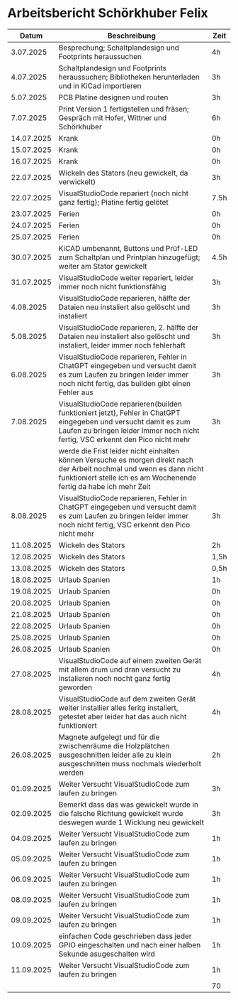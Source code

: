 # Arbeitsbericht Schörkhuber Felix


| Datum      | Beschreibung                                                                                                                                                                                      | Zeit |
|------------|---------------------------------------------------------------------------------------------------------------------------------------------------------------------------------------------------|------|
| 3.07.2025  | Besprechung; Schaltplandesign und Footprints heraussuchen                                                                                                                                         | 4h   |
| 4.07.2025  | Schaltplandesign und Footprints heraussuchen; Bibliotheken herunterladen und in KiCad importieren                                                                                                 | 3h   |
| 5.07.2025  | PCB Platine designen und routen                                                                                                                                                                   | 3h   |
| 7.07.2025  | Print Version 1 fertigstellen und fräsen; Gespräch mit Hofer, Wittner und Schörkhuber                                                                                                             | 6h   |
| 14.07.2025 | Krank                                                                                                                                                                                             | 0h   |
| 15.07.2025 | Krank                                                                                                                                                                                             | 0h   |
| 16.07.2025 | Krank                                                                                                                                                                                             | 0h   |
| 22.07.2025 | Wickeln des Stators (neu gewickelt, da verwickelt)                                                                                                                                                | 3h   |
| 22.07.2025 | VisualStudioCode repariert (noch nicht ganz fertig); Platine fertig gelötet                                                                                                                       | 7.5h |
| 23.07.2025 | Ferien                                                                                                                                                                                            | 0h   |
| 24.07.2025 | Ferien                                                                                                                                                                                            | 0h   |
| 25.07.2025 | Ferien                                                                                                                                                                                            | 0h   |
| 30.07.2025 | KiCAD umbenannt, Buttons und Prüf-LED zum Schaltplan und Printplan hinzugefügt; weiter am Stator gewickelt                                                                                        | 4.5h |
| 31.07.2025 | VisualStudioCode weiter repariert, leider immer noch nicht funktionsfähig                                                                                                                         | 3h   |
| 4.08.2025  | VisualStudioCode reparieren, hälfte der Dataien neu instaliert also gelöscht und instaliert                                                                                                       | 3h   |
| 5.08.2025  | VisualStudioCode reparieren, 2. hälfte der Dataien neu instaliert also gelöscht und instaliert, leider immer noch fehlerhaft                                                                      | 3h   |
| 6.08.2025  | VisualStudioCode reparieren, Fehler in ChatGPT eingegeben und versucht damit es zum Laufen zu bringen leider immer noch nicht fertig, das builden gibt einen Fehler aus                           | 3h   |
| 7.08.2025  | VisualStudioCode reparieren(builden funktioniert jetzt), Fehler in ChatGPT eingegeben und versucht damit es zum Laufen zu bringen leider immer noch nicht fertig, VSC erkennt den Pico nicht mehr | 3h   |
|            | werde die Frist leider nicht einhalten können Versuche es morgen direkt nach der Arbeit nochmal und wenn es dann nicht funktioniert stelle ich es am Wochenende fertig da habe ich mehr Zeit      |      |
| 8.08.2025  | VisualStudioCode reparieren, Fehler in ChatGPT eingegeben und versucht damit es zum Laufen zu bringen leider immer noch nicht fertig, VSC erkennt den Pico nicht mehr                             | 3h   |
| 11.08.2025 | Wickeln des Stators                                                                                                                                                                               | 2h   |
| 12.08.2025 | Wickeln des Stators                                                                                                                                                                               | 1,5h |
| 13.08.2025 | Wickeln des Stators                                                                                                                                                                               | 0,5h |
| 18.08.2025 | Urlaub Spanien                                                                                                                                                                                    | 1h   |
| 19.08.2025 | Urlaub Spanien                                                                                                                                                                                    | 0h   |
| 20.08.2025 | Urlaub Spanien                                                                                                                                                                                    | 0h   |
| 21.08.2025 | Urlaub Spanien                                                                                                                                                                                    | 0h   |
| 22.08.2025 | Urlaub Spanien                                                                                                                                                                                    | 0h   |
| 25.08.2025 | Urlaub Spanien                                                                                                                                                                                    | 0h   |
| 26.08.2025 | Urlaub Spanien                                                                                                                                                                                    | 0h   |
| 27.08.2025 | VisualStudioCode auf einem zweiten Gerät mit allem drum und dran versucht zu instalieren noch nocht ganz fertig geworden                                                                          | 4h   |
| 28.08.2025 | VisualStudioCode auf dem zweiten Gerät weiter installier alles feritg instaliert, getestet aber leider hat das auch nicht funktioniert                                                            | 4h   |
| 26.08.2025 | Magnete aufgelegt und für die zwischenräume die Holzplätchen ausgeschnitten leider alle zu klein ausgeschnitten muss nochmals wiederholt werden                                                   | 2h   |
| 01.09.2025 | Weiter Versucht VisualStudioCode zum laufen zu bringen                                                                                                                                            | 3h   |
| 02.09.2025 | Bemerkt dass das was gewickelt wurde in die falsche Richtung gewickelt wurde deswegen wurde 1 Wicklung neu gewickelt                                                                              | 3h   |
| 04.09.2025 | Weiter Versucht VisualStudioCode zum laufen zu bringen                                                                                                                                            | 1h   |
| 05.09.2025 | Weiter Versucht VisualStudioCode zum laufen zu bringen                                                                                                                                            | 1h   |
| 06.09.2025 | Weiter Versucht VisualStudioCode zum laufen zu bringen                                                                                                                                            | 1h   |
| 08.09.2025 | Weiter Versucht VisualStudioCode zum laufen zu bringen                                                                                                                                            | 1h   |
| 09.09.2025 | Weiter Versucht VisualStudioCode zum laufen zu bringen                                                                                                                                            | 1h   |
| 10.09.2025 | einfachen Code geschrieben dass jeder GPIO eingeschalten und nach einer halben Sekunde asugeschalten wird                                                                                         | 1h   |
| 11.09.2025 | Weiter Versucht VisualStudioCode zum laufen zu bringen                                                                                                                                            | 1h   |
|            |                                                                                                                                                                                                     | 70  |

